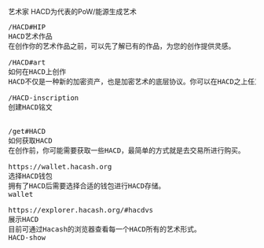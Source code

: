 艺术家
HACD为代表的PoW/能源生成艺术



<pre class="nav">
/HACD#HIP
HACD艺术作品
在创作你的艺术作品之前，可以先了解已有的作品，为您的创作提供灵感。

/HACD#art
如何在HACD上创作
HACD不仅是一种新的加密资产，也是加密艺术的底层协议。你可以在HACD之上任意创作你的艺术作品。

/HACD-inscription
创建HACD铭文


/get#HACD
如何获取HACD
在创作前，你可能需要获取一些HACD，最简单的方式就是去交易所进行购买。

https://wallet.hacash.org
选择HACD钱包
拥有了HACD后需要选择合适的钱包进行HACD存储。
wallet

https://explorer.hacash.org/#hacdvs
展示HACD
目前可通过Hacash的浏览器查看每一个HACD所有的艺术形式。 
HACD-show
</pre>
